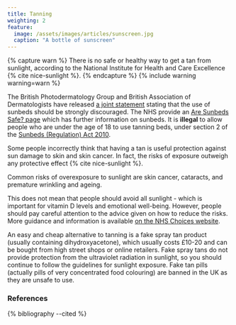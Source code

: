 ```yaml
---
title: Tanning
weighting: 2
feature:
  image: /assets/images/articles/sunscreen.jpg
  caption: "A bottle of sunscreen"
---
```


{% capture warn %}
There is no safe or healthy way to get a tan from sunlight, according to the  National Institute for Health and Care Excellence {% cite nice-sunlight %}.
{% endcapture %}
{% include warning warning=warn %}

The British Photodermatology Group and British Association of Dermatologists have released [a joint statement](http://www.bad.org.uk/for-the-public/skin-cancer/sunbeds) stating that the use of sunbeds should be strongly discouraged. The NHS provide an [Are Sunbeds Safe? page](http://www.nhs.uk/chq/pages/852.aspx) which has further information on sunbeds. It is **illegal** to allow people who are under the age of 18 to use tanning beds, under section 2 of the [Sunbeds (Regulation) Act 2010](http://www.legislation.gov.uk/ukpga/2010/20/section/2).

Some people incorrectly think that having a tan is useful protection against sun damage to skin and skin cancer. In fact, the risks of exposure outweigh any protective effect {% cite nice-sunlight %}.

Common risks of overexposure to sunlight are skin cancer, cataracts, and premature wrinkling and ageing.

This does not mean that people should avoid all sunlight - which is important for vitamin D levels and emotional well-being. However, people should pay careful attention to the advice given on how to reduce the risks. More guidance and information is available [on the NHS Choices website](http://www.nhs.uk/Livewell/skin/Pages/Sunsafe.aspx).

An easy and cheap alternative to tanning is a fake spray tan product (usually containing dihydroxyacetone), which usually costs £10-20 and can be bought from high street shops or online retailers. Fake spray tans do not provide protection from the ultraviolet radiation in sunlight, so you should continue to follow the guidelines for sunlight exposure. Fake tan pills (actually pills of very concentrated food colouring) are banned in the UK as they are unsafe to use.

### References

{% bibliography --cited %}